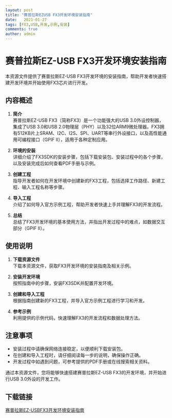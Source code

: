 ```yaml
---
layout: post
title: "赛普拉斯EZUSB FX3开发环境安装指南"
date:   2021-01-27
tags: [FX3,USB,开发,示例,安装]
comments: true
author: admin
---
```

# 赛普拉斯EZ-USB FX3开发环境安装指南

本资源文件提供了赛普拉斯EZ-USB FX3开发环境的安装指南，帮助开发者快速搭建开发环境并开始使用FX3芯片进行开发。

## 内容概述

1. **简介**  
   赛普拉斯EZ-USB FX3（简称FX3）是一个功能强大的USB 3.0外设控制器，集成了USB 3.0和USB 2.0物理层（PHY）以及32位ARM9微处理器。FX3拥有512KB片上SRAM、I2C、I2S、SPI、UART等串行外设接口，以及高性能通用可编程接口（GPIF II），适用于各种定制应用。

2. **环境的安装**  
   详细介绍了FX3SDK的安装步骤，包括下载安装包、安装过程中的各个步骤，以及安装完成后如何查看PDF手册与示例。

3. **创建工程**  
   指导开发者如何在开发环境中创建新的FX3工程，包括选择工作路径、新建工程、输入工程名称等步骤。

4. **导入工程**  
   介绍了如何导入官方示例工程，帮助开发者快速上手并理解FX3的开发流程。

5. **总结**  
   总结了FX3开发环境的基本使用方法，并指出开发过程中的难点，如数据交互部分（GPIF II）。

## 使用说明

1. **下载资源文件**  
   下载本资源文件，获取FX3开发环境的安装指南及相关示例。

2. **安装开发环境**  
   按照指南中的步骤，安装FX3SDK并配置开发环境。

3. **创建和导入工程**  
   根据指南创建新的FX3工程，并导入官方示例工程进行学习和开发。

4. **参考示例**  
   利用提供的示例代码，快速理解FX3的开发流程和数据处理方法。

## 注意事项

- 安装过程中请确保网络连接稳定，以便顺利下载安装包。
- 在创建和导入工程时，请仔细阅读每一步的说明，确保操作正确。
- 开发过程中如遇到问题，可参考提供的PDF手册或在线搜索相关资料。

通过本资源文件，您将能够快速搭建赛普拉斯EZ-USB FX3的开发环境，并开始进行USB 3.0外设的开发工作。

## 下载链接

[赛普拉斯EZ-USBFX3开发环境安装指南](https://pan.quark.cn/s/bbf4e7842d5c)